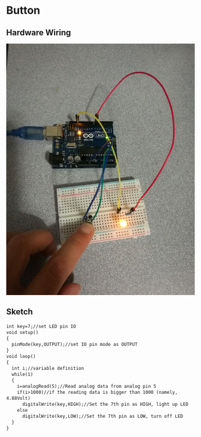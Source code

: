 # Button

## Hardware Wiring
![Image](../Examples/04_button.jpg)

## Sketch
```
int key=7;//set LED pin IO
void setup()
{
  pinMode(key,OUTPUT);//set IO pin mode as OUTPUT
}
void loop()
{
  int i;//variable definition
  while(1)
  {
    i=analogRead(5);//Read analog data from analog pin 5
    if(i>1000)//if the reading data is bigger than 1000 (namely, 4.88Volt)
      digitalWrite(key,HIGH);//Set the 7th pin as HIGH, light up LED
    else
      digitalWrite(key,LOW);//Set the 7th pin as LOW, turn off LED
  }
}
```